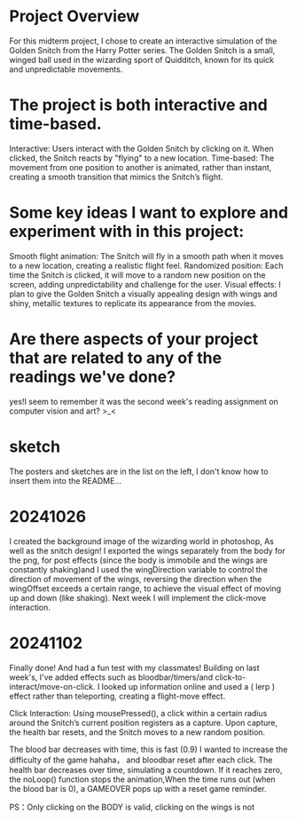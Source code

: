 # Project Overview
For this midterm project, I chose to create an interactive simulation of the Golden Snitch from the Harry Potter series. The Golden Snitch is a small, winged ball used in the wizarding sport of Quidditch, known for its quick and unpredictable movements.

# The project is both interactive and time-based.
Interactive: Users interact with the Golden Snitch by clicking on it. When clicked, the Snitch reacts by "flying" to a new location.
Time-based: The movement from one position to another is animated, rather than instant, creating a smooth transition that mimics the Snitch’s flight.

# Some key ideas I want to explore and experiment with in this project:
Smooth flight animation: The Snitch will fly in a smooth path when it moves to a new location, creating a realistic flight feel.
Randomized position: Each time the Snitch is clicked, it will move to a random new position on the screen, adding unpredictability and challenge for the user.
Visual effects: I plan to give the Golden Snitch a visually appealing design with wings and shiny, metallic textures to replicate its appearance from the movies.

# Are there aspects of your project that are related to any of the readings we've done?
yes!I seem to remember it was the second week's reading assignment on computer vision and art? >_<

# sketch
The posters and sketches are in the list on the left, I don't know how to insert them into the README...

# 20241026
I created the background image of the wizarding world in photoshop, As well as the snitch design! I exported the wings separately from the body for the png, for post effects (since the body is immobile and the wings are constantly shaking)and I used the wingDirection variable to control the direction of movement of the wings, reversing the direction when the wingOffset exceeds a certain range, to achieve the visual effect of moving up and down (like shaking).
Next week I will implement the click-move interaction.

# 20241102
Finally done! And had a fun test with my classmates!
Building on last week's, I've added effects such as bloodbar/timers/and click-to-interact/move-on-click.
I looked up information online and used a ( lerp ) effect rather than teleporting, creating a flight-move effect.

Click Interaction: Using mousePressed(), a click within a certain radius around the Snitch’s current position registers as a capture. Upon capture, the health bar resets, and the Snitch moves to a new random position.

The blood bar decreases with time, this is fast (0.9) I wanted to increase the difficulty of the game hahaha， and bloodbar reset after each click.
The health bar decreases over time, simulating a countdown. If it reaches zero, the noLoop() function stops the animation,When the time runs out (when the blood bar is 0), a GAMEOVER pops up with a reset game reminder.

PS：Only clicking on the BODY is valid, clicking on the wings is not


